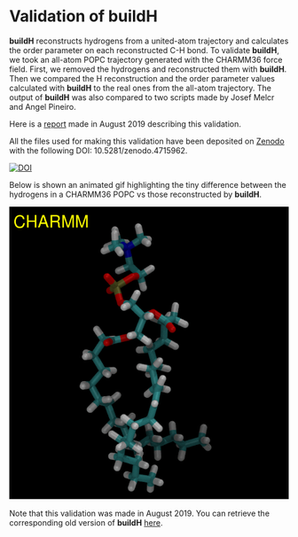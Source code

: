 # Validation of buildH 

**buildH** reconstructs hydrogens from a united-atom trajectory and calculates the order parameter on each reconstructed C-H bond. To validate **buildH**, we took an all-atom POPC trajectory generated with the CHARMM36 force field. First, we removed the hydrogens and reconstructed them with **buildH**. Then we compared the H reconstruction and the order parameter values calculated with **buildH** to the real ones from the all-atom trajectory. The output of **buildH** was also compared to two  scripts made by Josef Melcr and Angel Pineiro.

Here is a [report](https://github.com/patrickfuchs/buildH/blob/master/docs/CHARMM36_POPC_validation/report_buildH.pdf) made in August 2019 describing this validation.

All the files used for making this validation have been deposited on [Zenodo](https://zenodo.org/record/4715962) with the following DOI: 10.5281/zenodo.4715962.

[![DOI](https://zenodo.org/badge/DOI/10.5281/zenodo.4715962.svg)](https://doi.org/10.5281/zenodo.4715962)

Below is shown an animated gif highlighting the tiny difference between the hydrogens in a CHARMM36 POPC vs those reconstructed by **buildH**.

![CHARMM_vs_buildH.gif](CHARMM_vs_buildH.gif)

Note that this validation was made in August 2019. You can retrieve the corresponding old version of **buildH** [here](https://github.com/patrickfuchs/buildH/tree/7cf8a331b1758abffd03ebb9737704dee3f12a88).
